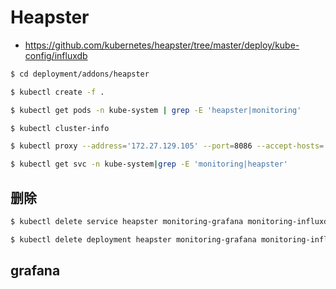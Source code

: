 # Heapster

* https://github.com/kubernetes/heapster/tree/master/deploy/kube-config/influxdb

```bash
$ cd deployment/addons/heapster

$ kubectl create -f .

$ kubectl get pods -n kube-system | grep -E 'heapster|monitoring'

$ kubectl cluster-info

$ kubectl proxy --address='172.27.129.105' --port=8086 --accept-hosts='^*$'

$ kubectl get svc -n kube-system|grep -E 'monitoring|heapster'
```

## 删除

```bash
$ kubectl delete service heapster monitoring-grafana monitoring-influxdb -n kube-system

$ kubectl delete deployment heapster monitoring-grafana monitoring-influxdb -n kube-system
```

## grafana
